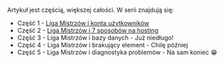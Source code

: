 Artykuł jest częścią, większej całości. W serii znajdują się:
- Część 1 - [Liga Mistrzów i konta użytkowników](https://poznajazure.pl/blog/champions-league/liga-mistrzow-i-konta-uzytkownikow/)
- Część 2 - [Liga Mistrzów i 7 sposobów na hosting](https://poznajazure.pl/blog/champions-league/liga-mistrzow-i-7-sposobow-na-hosting/)
- Część 3 - Liga Mistrzów i bazy danych - Już niedługo!
- Część 4 - Liga Mistrzów i brakujący element - Chilę później
- Część 5 - Liga Mistrzów i diagnostyka problemów - Na sam koniec 😁
